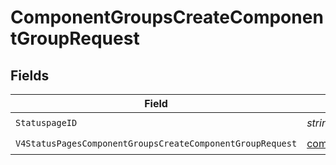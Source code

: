 # ComponentGroupsCreateComponentGroupRequest


## Fields

| Field                                                                                                                                                    | Type                                                                                                                                                     | Required                                                                                                                                                 | Description                                                                                                                                              |
| -------------------------------------------------------------------------------------------------------------------------------------------------------- | -------------------------------------------------------------------------------------------------------------------------------------------------------- | -------------------------------------------------------------------------------------------------------------------------------------------------------- | -------------------------------------------------------------------------------------------------------------------------------------------------------- |
| `StatuspageID`                                                                                                                                           | *string*                                                                                                                                                 | :heavy_check_mark:                                                                                                                                       | N/A                                                                                                                                                      |
| `V4StatusPagesComponentGroupsCreateComponentGroupRequest`                                                                                                | [components.V4StatusPagesComponentGroupsCreateComponentGroupRequest](../../models/components/v4statuspagescomponentgroupscreatecomponentgrouprequest.md) | :heavy_check_mark:                                                                                                                                       | N/A                                                                                                                                                      |